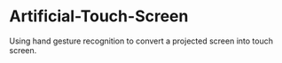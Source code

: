 # Artificial-Touch-Screen
Using hand gesture recognition to convert a projected screen into touch screen.
